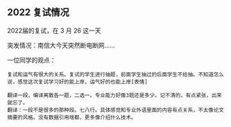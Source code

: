 ## 2022 复试情况



2022届的复试，在 3 月 26 这一天

突发情况：南信大今天突然断电断网……

一位同学的观点：

```
复试和运气有很大的关系。复试的学生进行抽题，前面学生抽过的后面学生不给抽。不知道怎么说，感觉这次复试学习好的能上岸，运气好的也能上岸[表情]

翻译一段，编译离散各一题，二选一。专业能力好像3题还是多少。记不清的，有点紧张，出来就忘了。
翻译：一段不是很多的那种段。七八行。具体感觉和专业外语里面的内容有点关系，不太像论文摘要的风格。没有数据引用啥都，更多像介绍什么技术。
```



